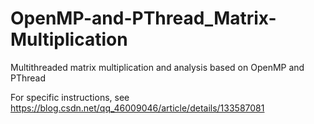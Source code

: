 # OpenMP-and-PThread_Matrix-Multiplication
Multithreaded matrix multiplication and analysis based on OpenMP and PThread

For specific instructions, see
https://blog.csdn.net/qq_46009046/article/details/133587081
